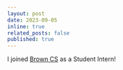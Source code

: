 ```yaml
---
layout: post
date: 2023-09-05
inline: true
related_posts: false
published: true
---
```


I joined [Brown CS](https://cs.brown.edu/) as a Student Intern!
